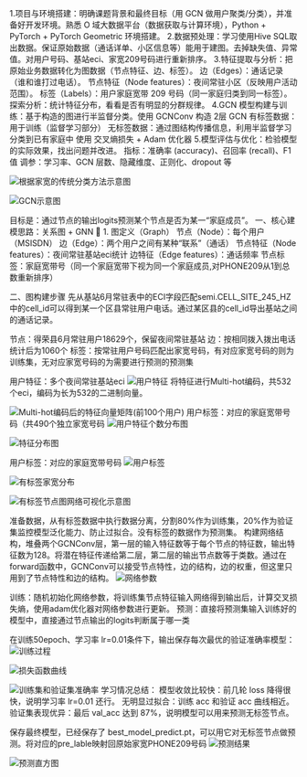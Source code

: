 1.项目与环境搭建：明确课题背景和最终目标（用 GCN 做用户聚类/分类），并准备好开发环境。熟悉 O 域大数据平台（数据获取与计算环境），Python + PyTorch + PyTorch Geometric 环境搭建。
2.数据预处理：学习使用Hive SQL取出数据。保证原始数据（通话详单、小区信息等）能用于建图。去掉缺失值、异常值。对用户号码、基站eci、家宽209号码进行重新排序。
3.特征提取与分析：把原始业务数据转化为图数据（节点特征、边、标签）。
边（Edges）：通话记录（谁和谁打过电话）。
节点特征（Node features）：夜间常驻小区（反映用户活动范围）。
标签（Labels）：用户家庭宽带 209 号码（同一家庭归类到同一标签）。
探索分析：统计特征分布，看看是否有明显的分群规律。
4.GCN 模型构建与训练：基于构造的图进行半监督分类。使用 GCNConv 构造 2层 GCN
有标签数据：用于训练（监督学习部分）
无标签数据：通过图结构传播信息，利用半监督学习分类到已有家庭中
使用 交叉熵损失 + Adam 优化器
5.模型评估与优化：检验模型的实际效果，找出问题并改进。
指标：准确率 (accuracy)、召回率 (recall)、F1 值
调参：学习率、GCN 层数、隐藏维度、正则化、dropout 等

![根据家宽的传统分类方法示意图](image/1.png)

![GCN示意图](image/2.png)

目标是：通过节点的输出logits预测某个节点是否为某一“家庭成员”。
一、核心建模思路：关系图 + GNN
🔧 1. 图定义（Graph）
节点（Node）：每个用户（MSISDN）
边（Edge）：两个用户之间有某种“联系”（通话）
节点特征（Node features）：夜间常驻基站eci统计
边特征（Edge features）：通话频率
节点标签：家庭宽带号（同一个家庭宽带下视为同一个家庭成员,对PHONE209从1到总数重新排序）

二、图构建步骤
先从基站6月常驻表中的ECI字段匹配semi.CELL_SITE_245_HZ中的cell_id可以得到某一个区县常驻用户电话。通过某区县的cell_id导出基站之间的通话记录。

节点：得荣县6月常驻用户18629个，保留夜间常驻基站
边：按相同拨入拨出电话统计后为1060个
标签：按常驻用户号码匹配出家宽号码，有对应家宽号码的则为训练集，无对应家宽号码的为需要进行预测的预测集

用户特征：多个夜间常驻基站eci
![用户特征](./image/3.png)
将特征进行Multi-hot编码，共532个eci，编码为长为532的二进制向量。

![Multi-hot编码后的特征向量矩阵(前100个用户)](./image/4.png)
用户标签：对应的家庭宽带号码（共490个独立家宽号码
![用户特征个数分布图](./image/5.png)

![特征分布图](./image/6.png)

用户标签：对应的家庭宽带号码
![用户标签](./image/7.png)

![有标签家宽分布](./image/8.png)

![有标签节点图网络可视化示意图](./image/9.png)

准备数据，从有标签数据中执行数据分离，分割80%作为训练集，20%作为验证集监控模型泛化能力、防止过拟合。没有标签的数据作为预测集。
构建网络结构，堆叠两个GCNConv层，第一层的输入特征数等于每个节点的特征数，输出特征数为128。将潜在特征传递给第二层，第二层的输出节点数等于类数。通过在forward函数中，GCNConv可以接受节点特性，边的结构，边的权重，但这里只用到了节点特性和边的结构。
![网络参数](./image/10.png)

训练：随机初始化网络参数，将训练集节点特征输入网络得到输出后，计算交叉损失熵，使用adam优化器对网络参数进行更新。
预测：直接将预测集输入训练好的模型中，直接通过节点输出的logits判断属于哪一类

在训练50epoch、学习率 lr=0.01条件下，输出保存每次最优的验证准确率模型：
![训练过程](./image/11.png)

![损失函数曲线](./image/12.png)

![训练集和验证集准确率](./image/13.png)
学习情况总结：
模型收敛比较快：前几轮 loss 降得很快，说明学习率 lr=0.01 还行。
无明显过拟合：训练 acc 和验证 acc 曲线相近。
验证集表现优异：最后 val_acc 达到 87%，说明模型可以用来预测无标签节点。

保存最终模型，已经保存了 best_model_predict.pt，可以用它对无标签节点做预测。将对应的pre_lable映射回原始家宽PHONE209号码
![预测结果](./image/14.png)

![预测直方图](./image/15.png)
